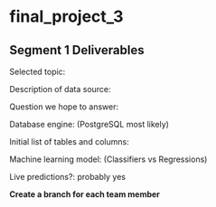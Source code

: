 # final_project_3

## Segment 1 Deliverables
Selected topic:

Description of data source:

Question we hope to answer:

Database engine: (PostgreSQL most likely)

Initial list of tables and columns:

Machine learning model: (Classifiers vs Regressions)

Live predictions?: probably yes


**Create a branch for each team member**

